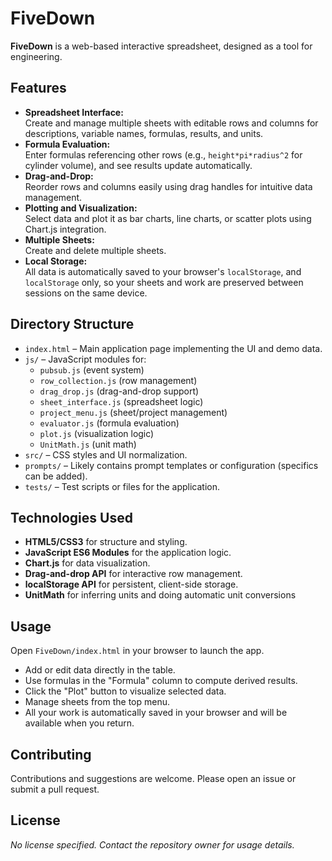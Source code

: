 # FiveDown

**FiveDown** is a web-based interactive spreadsheet, designed as a tool for engineering.

## Features

- **Spreadsheet Interface:**  
  Create and manage multiple sheets with editable rows and columns for descriptions, variable names, formulas, results, and units.
- **Formula Evaluation:**  
  Enter formulas referencing other rows (e.g., `height*pi*radius^2` for cylinder volume), and see results update automatically.
- **Drag-and-Drop:**  
  Reorder rows and columns easily using drag handles for intuitive data management.
- **Plotting and Visualization:**  
  Select data and plot it as bar charts, line charts, or scatter plots using Chart.js integration.
- **Multiple Sheets:**  
  Create and delete multiple sheets.
- **Local Storage:**  
  All data is automatically saved to your browser's `localStorage`, and `localStorage` only, so your sheets and work are preserved between sessions on the same device.

## Directory Structure

- `index.html` – Main application page implementing the UI and demo data.
- `js/` – JavaScript modules for:
  - `pubsub.js` (event system)
  - `row_collection.js` (row management)
  - `drag_drop.js` (drag-and-drop support)
  - `sheet_interface.js` (spreadsheet logic)
  - `project_menu.js` (sheet/project management)
  - `evaluator.js` (formula evaluation)
  - `plot.js` (visualization logic)
  - `UnitMath.js` (unit math)
- `src/` – CSS styles and UI normalization.
- `prompts/` – Likely contains prompt templates or configuration (specifics can be added).
- `tests/` – Test scripts or files for the application.

## Technologies Used

- **HTML5/CSS3** for structure and styling.
- **JavaScript ES6 Modules** for the application logic.
- **Chart.js** for data visualization.
- **Drag-and-drop API** for interactive row management.
- **localStorage API** for persistent, client-side storage.
- **UnitMath** for inferring units and doing automatic unit conversions

## Usage

Open `FiveDown/index.html` in your browser to launch the app.  
- Add or edit data directly in the table.
- Use formulas in the "Formula" column to compute derived results.
- Click the "Plot" button to visualize selected data.
- Manage sheets from the top menu.
- All your work is automatically saved in your browser and will be available when you return.

## Contributing

Contributions and suggestions are welcome. Please open an issue or submit a pull request.

## License

_No license specified. Contact the repository owner for usage details._
